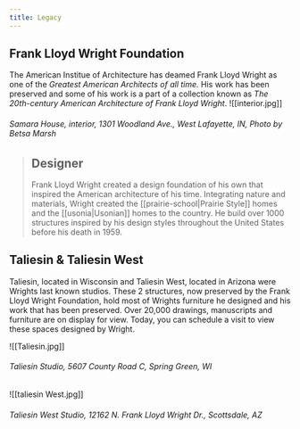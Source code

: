 ```yaml
---
title: Legacy
---
```

## Frank Lloyd Wright Foundation
The American Institue of Architecture has deamed Frank Lloyd Wright as one of the _Greatest American Architects of all time._ His work has been preserved and some of his work is a part of a collection known as _The 20th-century American Architecture of Frank Lloyd Wright_. 
![[interior.jpg]]
###### Samara House, interior, 1301 Woodland Ave., West Lafayette, IN, Photo by Betsa Marsh


>## Designer
>Frank Lloyd Wright created a design foundation of his own that inspired the American architecture of his time.  Integrating nature and materials, Wright created the [[prairie-school|Prairie Style]] homes and the [[usonia|Usonian]] homes to the country. He build over 1000 structures inspired by his design styles throughout the United States before his death in 1959.

## Taliesin & Taliesin West
Taliesin, located in Wisconsin and Taliesin West, located in Arizona were Wrights last known studios.  These 2 structures, now preserved by the Frank Lloyd Wright Foundation, hold most of Wrights furniture he designed and his work that has been preserved.  Over 20,000 drawings, manuscripts and furniture are on display for view. Today, you can schedule a visit to view these spaces designed by Wright.

![[Taliesin.jpg]]
###### Taliesin Studio, 5607 County Road C, Spring Green, WI

![[taliesin West.jpg]]
###### Taliesin West Studio, 12162 N. Frank Lloyd Wright Dr., Scottsdale, AZ